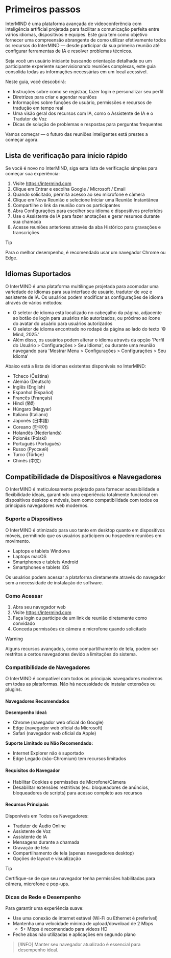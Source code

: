 # Primeiros passos

InterMIND é uma plataforma avançada de videoconferência com inteligência artificial projetada para facilitar a comunicação perfeita entre vários idiomas, dispositivos e equipes. Este guia tem como objetivo fornecer uma compreensão abrangente de como utilizar efetivamente todos os recursos do InterMIND — desde participar da sua primeira reunião até configurar ferramentas de IA e resolver problemas técnicos.

Seja você um usuário iniciante buscando orientação detalhada ou um participante experiente supervisionando reuniões complexas, este guia consolida todas as informações necessárias em um local acessível.

Neste guia, você descobrirá:

- Instruções sobre como se registrar, fazer login e personalizar seu perfil
- Diretrizes para criar e agendar reuniões
- Informações sobre funções de usuário, permissões e recursos de tradução em tempo real
- Uma visão geral dos recursos com IA, como o Assistente de IA e o Tradutor de Voz
- Dicas de solução de problemas e respostas para perguntas frequentes

Vamos começar — o futuro das reuniões inteligentes está prestes a começar agora.

## Lista de verificação para início rápido

Se você é novo no InterMIND, siga esta lista de verificação simples para começar sua experiência:

1. Visite https://intermind.com
2. Clique em Entrar e escolha Google / Microsoft / Email
3. Quando solicitado, permita acesso ao seu microfone e câmera
4. Clique em Nova Reunião e selecione Iniciar uma Reunião Instantânea
5. Compartilhe o link da reunião com os participantes
6. Abra Configurações para escolher seu idioma e dispositivos preferidos
7. Use o Assistente de IA para fazer anotações e gerar resumos durante sua chamada
8. Acesse reuniões anteriores através da aba Histórico para gravações e transcrições

> [!TIP]
> Para o melhor desempenho, é recomendado usar um navegador Chrome ou Edge.

## Idiomas Suportados

O InterMIND é uma plataforma multilíngue projetada para acomodar uma variedade de idiomas para sua interface de usuário, tradutor de voz e assistente de IA. Os usuários podem modificar as configurações de idioma através de vários métodos:

- O seletor de idioma está localizado no cabeçalho da página, adjacente ao botão de login para usuários não autorizados, ou próximo ao ícone do avatar do usuário para usuários autorizados
- O seletor de idioma encontrado no rodapé da página ao lado do texto '© Mind, 2025.'
- Além disso, os usuários podem alterar o idioma através da opção 'Perfil do Usuário > Configurações > Seu Idioma', ou durante uma reunião navegando para 'Mostrar Menu > Configurações > Configurações > Seu Idioma'

Abaixo está a lista de idiomas existentes disponíveis no InterMIND:

- Tcheco (Čeština)
- Alemão (Deutsch)
- Inglês (English)
- Espanhol (Español)
- Francês (Français)
- Hindi (हिंदी)
- Húngaro (Magyar)
- Italiano (Italiano)
- Japonês (日本語)
- Coreano (한국어)
- Holandês (Nederlands)
- Polonês (Polski)
- Português (Português)
- Russo (Русский)
- Turco (Türkçe)
- Chinês (中文)

## Compatibilidade de Dispositivos e Navegadores

O InterMIND é meticulosamente projetado para fornecer acessibilidade e flexibilidade ideais, garantindo uma experiência totalmente funcional em dispositivos desktop e móveis, bem como compatibilidade com todos os principais navegadores web modernos.

### Suporte a Dispositivos

O InterMIND é otimizado para uso tanto em desktop quanto em dispositivos móveis, permitindo que os usuários participem ou hospedem reuniões em movimento.

- Laptops e tablets Windows
- Laptops macOS
- Smartphones e tablets Android
- Smartphones e tablets iOS

Os usuários podem acessar a plataforma diretamente através do navegador sem a necessidade de instalação de software.

### Como Acessar

1. Abra seu navegador web
2. Visite https://intermind.com
3. Faça login ou participe de um link de reunião diretamente como convidado
4. Conceda permissões de câmera e microfone quando solicitado

> [!WARNING]
> Alguns recursos avançados, como compartilhamento de tela, podem ser restritos a certos navegadores devido a limitações do sistema.

### Compatibilidade de Navegadores

O InterMIND é compatível com todos os principais navegadores modernos em todas as plataformas. Não há necessidade de instalar extensões ou plugins.

#### Navegadores Recomendados

**Desempenho Ideal:**

- Chrome (navegador web oficial do Google)
- Edge (navegador web oficial da Microsoft)
- Safari (navegador web oficial da Apple)

**Suporte Limitado ou Não Recomendado:**

- Internet Explorer não é suportado
- Edge Legado (não-Chromium) tem recursos limitados

#### Requisitos do Navegador

- Habilitar Cookies e permissões de Microfone/Câmera
- Desabilitar extensões restritivas (ex.: bloqueadores de anúncios, bloqueadores de scripts) para acesso completo aos recursos

#### Recursos Principais

Disponíveis em Todos os Navegadores:

- Tradutor de Áudio Online
- Assistente de Voz
- Assistente de IA
- Mensagens durante a chamada
- Gravação de tela
- Compartilhamento de tela (apenas navegadores desktop)
- Opções de layout e visualização

> [!TIP]
> Certifique-se de que seu navegador tenha permissões habilitadas para câmera, microfone e pop-ups.

### Dicas de Rede e Desempenho

Para garantir uma experiência suave:

- Use uma conexão de internet estável (Wi-Fi ou Ethernet é preferível)
- Mantenha uma velocidade mínima de upload/download de 2 Mbps
  - 5+ Mbps é recomendado para vídeos HD
- Feche abas não utilizadas e aplicações em segundo plano

> [!INFO]
> Manter seu navegador atualizado é essencial para desempenho ideal.
